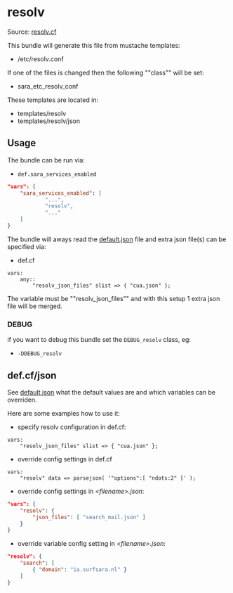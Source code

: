 
# resolv

Source: [resolv.cf](/services/resolv.cf)

This bundle will generate this file from mustache templates:
 * /etc/resolv.conf

If one of the files is changed then the following ""class"" will be set:
 * sara_etc_resolv_conf

These templates are located in:
 * templates/resolv
 * templates/resolv/json

## Usage

The bundle can be run via:
 * `def.sara_services_enabled`
```json
"vars": {
    "sara_services_enabled": [
            "...",
            "resolv",
            "..."
    ]
}
```

The bundle will aways read the [default.json](/templates/resolv/json/default.json) file
and extra json file(s) can be specified via:
 * def.cf
```
vars:
    any::
        "resolv_json_files" slist => { "cua.json" };
```

The variable must be ""resolv_json_files"" and with this setup 1 extra json file will be merged.

### DEBUG

if you want to debug this bundle set the `DEBUG_resolv` class, eg:
 * `-DDEBUG_resolv`

## def.cf/json

See [default.json](/templates/resolv/json/default.json) what the default values are and
which variables can be overriden.

Here are some examples how to use it:
 * specify resolv configuration in def.cf:
```
vars:
    "resolv_json_files" slist => { "cua.json" };
```

 * override config settings in def.cf
```
vars:
    "resolv" data => parsejson( '"options":[ "ndots:2" ]' );
```

 * override config settings in *\<filename\>.json*:
```json
"vars": {
    "resolv": {
        "json_files": [ "search_mail.json" ]
    }
}
```

 * override variable config setting in  *\<filename\>.json*:
```json
"resolv": {
    "search": [
        { "domain": "ia.surfsara.nl" }
    ]
}
```
